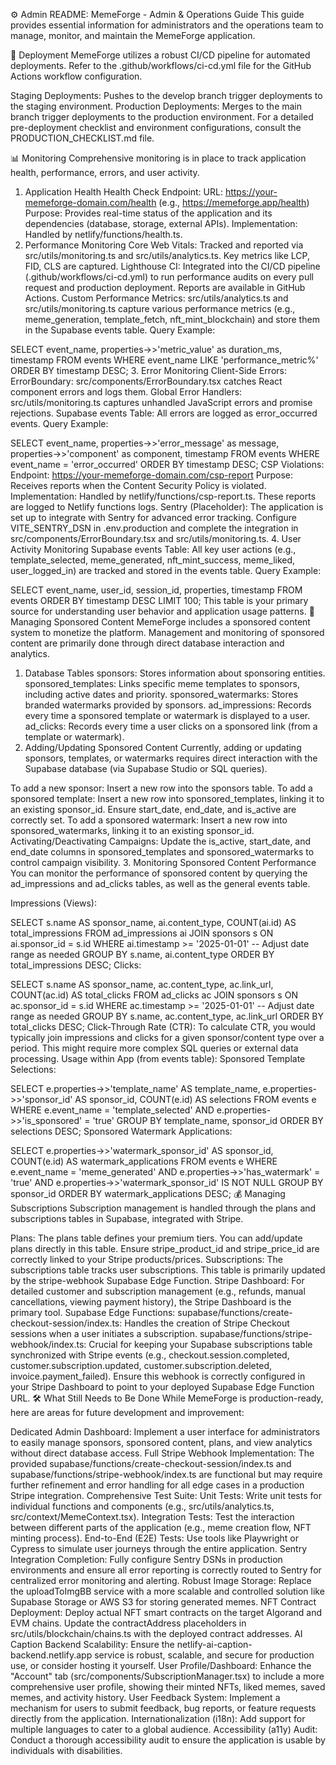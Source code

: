 ⚙️ Admin README: MemeForge - Admin & Operations Guide
This guide provides essential information for administrators and the operations team to manage, monitor, and maintain the MemeForge application.

🚀 Deployment
MemeForge utilizes a robust CI/CD pipeline for automated deployments. Refer to the .github/workflows/ci-cd.yml file for the GitHub Actions workflow configuration.

Staging Deployments: Pushes to the develop branch trigger deployments to the staging environment.
Production Deployments: Merges to the main branch trigger deployments to the production environment.
For a detailed pre-deployment checklist and environment configurations, consult the PRODUCTION_CHECKLIST.md file.

📊 Monitoring
Comprehensive monitoring is in place to track application health, performance, errors, and user activity.

1. Application Health
Health Check Endpoint:
URL: https://your-memeforge-domain.com/health (e.g., https://memeforge.app/health)
Purpose: Provides real-time status of the application and its dependencies (database, storage, external APIs).
Implementation: Handled by netlify/functions/health.ts.
2. Performance Monitoring
Core Web Vitals: Tracked and reported via src/utils/monitoring.ts and src/utils/analytics.ts. Key metrics like LCP, FID, CLS are captured.
Lighthouse CI: Integrated into the CI/CD pipeline (.github/workflows/ci-cd.yml) to run performance audits on every pull request and production deployment. Reports are available in GitHub Actions.
Custom Performance Metrics: src/utils/analytics.ts and src/utils/monitoring.ts capture various performance metrics (e.g., meme_generation, template_fetch, nft_mint_blockchain) and store them in the Supabase events table.
Query Example:

SELECT event_name, properties->>'metric_value' as duration_ms, timestamp
FROM events
WHERE event_name LIKE 'performance_metric%'
ORDER BY timestamp DESC;
3. Error Monitoring
Client-Side Errors:
ErrorBoundary: src/components/ErrorBoundary.tsx catches React component errors and logs them.
Global Error Handlers: src/utils/monitoring.ts captures unhandled JavaScript errors and promise rejections.
Supabase events Table: All errors are logged as error_occurred events.
Query Example:

SELECT event_name, properties->>'error_message' as message, properties->>'component' as component, timestamp
FROM events
WHERE event_name = 'error_occurred'
ORDER BY timestamp DESC;
CSP Violations:
Endpoint: https://your-memeforge-domain.com/csp-report
Purpose: Receives reports when the Content Security Policy is violated.
Implementation: Handled by netlify/functions/csp-report.ts. These reports are logged to Netlify functions logs.
Sentry (Placeholder): The application is set up to integrate with Sentry for advanced error tracking. Configure VITE_SENTRY_DSN in .env.production and complete the integration in src/components/ErrorBoundary.tsx and src/utils/monitoring.ts.
4. User Activity Monitoring
Supabase events Table: All key user actions (e.g., template_selected, meme_generated, nft_mint_success, meme_liked, user_logged_in) are tracked and stored in the events table.
Query Example:

SELECT event_name, user_id, session_id, properties, timestamp
FROM events
ORDER BY timestamp DESC
LIMIT 100;
This table is your primary source for understanding user behavior and application usage patterns.
🤝 Managing Sponsored Content
MemeForge includes a sponsored content system to monetize the platform. Management and monitoring of sponsored content are primarily done through direct database interaction and analytics.

1. Database Tables
sponsors: Stores information about sponsoring entities.
sponsored_templates: Links specific meme templates to sponsors, including active dates and priority.
sponsored_watermarks: Stores branded watermarks provided by sponsors.
ad_impressions: Records every time a sponsored template or watermark is displayed to a user.
ad_clicks: Records every time a user clicks on a sponsored link (from a template or watermark).
2. Adding/Updating Sponsored Content
Currently, adding or updating sponsors, templates, or watermarks requires direct interaction with the Supabase database (via Supabase Studio or SQL queries).

To add a new sponsor: Insert a new row into the sponsors table.
To add a sponsored template: Insert a new row into sponsored_templates, linking it to an existing sponsor_id. Ensure start_date, end_date, and is_active are correctly set.
To add a sponsored watermark: Insert a new row into sponsored_watermarks, linking it to an existing sponsor_id.
Activating/Deactivating Campaigns: Update the is_active, start_date, and end_date columns in sponsored_templates and sponsored_watermarks to control campaign visibility.
3. Monitoring Sponsored Content Performance
You can monitor the performance of sponsored content by querying the ad_impressions and ad_clicks tables, as well as the general events table.

Impressions (Views):

SELECT
    s.name AS sponsor_name,
    ai.content_type,
    COUNT(ai.id) AS total_impressions
FROM
    ad_impressions ai
JOIN
    sponsors s ON ai.sponsor_id = s.id
WHERE
    ai.timestamp >= '2025-01-01' -- Adjust date range as needed
GROUP BY
    s.name, ai.content_type
ORDER BY
    total_impressions DESC;
Clicks:

SELECT
    s.name AS sponsor_name,
    ac.content_type,
    ac.link_url,
    COUNT(ac.id) AS total_clicks
FROM
    ad_clicks ac
JOIN
    sponsors s ON ac.sponsor_id = s.id
WHERE
    ac.timestamp >= '2025-01-01' -- Adjust date range as needed
GROUP BY
    s.name, ac.content_type, ac.link_url
ORDER BY
    total_clicks DESC;
Click-Through Rate (CTR): To calculate CTR, you would typically join impressions and clicks for a given sponsor/content type over a period. This might require more complex SQL queries or external data processing.
Usage within App (from events table):
Sponsored Template Selections:

SELECT
    e.properties->>'template_name' AS template_name,
    e.properties->>'sponsor_id' AS sponsor_id,
    COUNT(e.id) AS selections
FROM
    events e
WHERE
    e.event_name = 'template_selected'
    AND e.properties->>'is_sponsored' = 'true'
GROUP BY
    template_name, sponsor_id
ORDER BY
    selections DESC;
Sponsored Watermark Applications:

SELECT
    e.properties->>'watermark_sponsor_id' AS sponsor_id,
    COUNT(e.id) AS watermark_applications
FROM
    events e
WHERE
    e.event_name = 'meme_generated'
    AND e.properties->>'has_watermark' = 'true'
    AND e.properties->>'watermark_sponsor_id' IS NOT NULL
GROUP BY
    sponsor_id
ORDER BY
    watermark_applications DESC;
💰 Managing Subscriptions
Subscription management is handled through the plans and subscriptions tables in Supabase, integrated with Stripe.

Plans: The plans table defines your premium tiers. You can add/update plans directly in this table. Ensure stripe_product_id and stripe_price_id are correctly linked to your Stripe products/prices.
Subscriptions: The subscriptions table tracks user subscriptions. This table is primarily updated by the stripe-webhook Supabase Edge Function.
Stripe Dashboard: For detailed customer and subscription management (e.g., refunds, manual cancellations, viewing payment history), the Stripe Dashboard is the primary tool.
Supabase Edge Functions:
supabase/functions/create-checkout-session/index.ts: Handles the creation of Stripe Checkout sessions when a user initiates a subscription.
supabase/functions/stripe-webhook/index.ts: Crucial for keeping your Supabase subscriptions table synchronized with Stripe events (e.g., checkout.session.completed, customer.subscription.updated, customer.subscription.deleted, invoice.payment_failed). Ensure this webhook is correctly configured in your Stripe Dashboard to point to your deployed Supabase Edge Function URL.
🛠️ What Still Needs to Be Done
While MemeForge is production-ready, here are areas for future development and improvement:

Dedicated Admin Dashboard: Implement a user interface for administrators to easily manage sponsors, sponsored content, plans, and view analytics without direct database access.
Full Stripe Webhook Implementation: The provided supabase/functions/create-checkout-session/index.ts and supabase/functions/stripe-webhook/index.ts are functional but may require further refinement and error handling for all edge cases in a production Stripe integration.
Comprehensive Test Suite:
Unit Tests: Write unit tests for individual functions and components (e.g., src/utils/analytics.ts, src/context/MemeContext.tsx).
Integration Tests: Test the interaction between different parts of the application (e.g., meme creation flow, NFT minting process).
End-to-End (E2E) Tests: Use tools like Playwright or Cypress to simulate user journeys through the entire application.
Sentry Integration Completion: Fully configure Sentry DSNs in production environments and ensure all error reporting is correctly routed to Sentry for centralized error monitoring and alerting.
Robust Image Storage: Replace the uploadToImgBB service with a more scalable and controlled solution like Supabase Storage or AWS S3 for storing generated memes.
NFT Contract Deployment: Deploy actual NFT smart contracts on the target Algorand and EVM chains. Update the contractAddress placeholders in src/utils/blockchain/chains.ts with the deployed contract addresses.
AI Caption Backend Scalability: Ensure the netlify-ai-caption-backend.netlify.app service is robust, scalable, and secure for production use, or consider hosting it yourself.
User Profile/Dashboard: Enhance the "Account" tab (src/components/SubscriptionManager.tsx) to include a more comprehensive user profile, showing their minted NFTs, liked memes, saved memes, and activity history.
User Feedback System: Implement a mechanism for users to submit feedback, bug reports, or feature requests directly from the application.
Internationalization (i18n): Add support for multiple languages to cater to a global audience.
Accessibility (a11y) Audit: Conduct a thorough accessibility audit to ensure the application is usable by individuals with disabilities.
